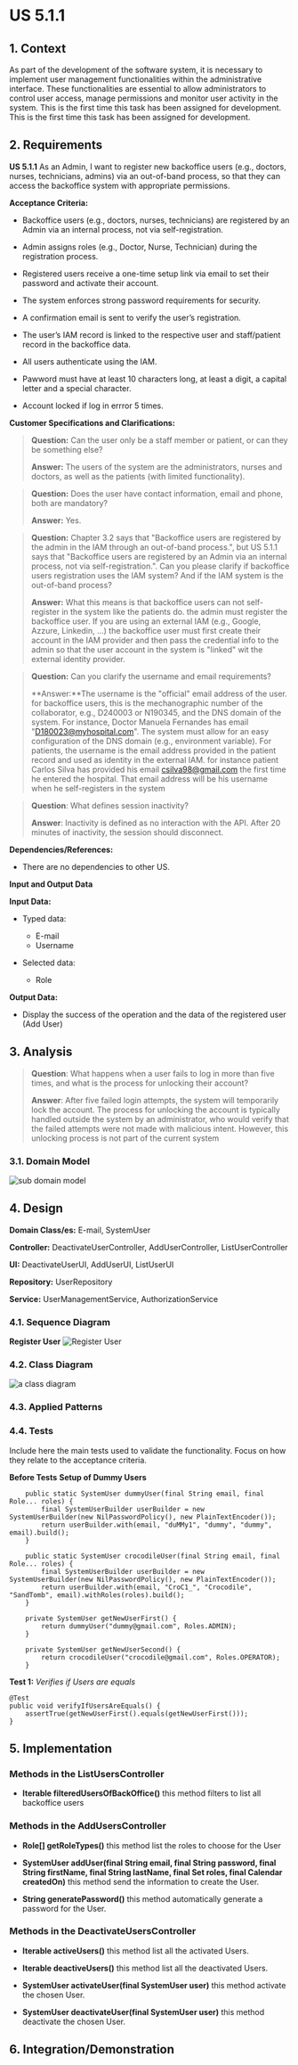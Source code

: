 # US 5.1.1


## 1. Context

As part of the development of the software system, it is necessary to implement user management functionalities within the administrative interface. These functionalities are essential to allow administrators to control user access, manage permissions and monitor user activity in the system. This is the first time this task has been assigned for development.
This is the first time this task has been assigned for development.

## 2. Requirements

**US 5.1.1** As an Admin, I want to register new backoffice users (e.g., doctors, nurses,
technicians, admins) via an out-of-band process, so that they can access the
backoffice system with appropriate permissions.


**Acceptance Criteria:** 

- Backoffice users (e.g., doctors, nurses, technicians) are registered by an Admin via an internal
process, not via self-registration.

- Admin assigns roles (e.g., Doctor, Nurse, Technician) during the registration process.

- Registered users receive a one-time setup link via email to set their password and activate their
account.

- The system enforces strong password requirements for security.

- A confirmation email is sent to verify the user’s registration.

- The user’s IAM record is linked to the respective user and staff/patient record
in the backoffice data.

- All users authenticate using the IAM.

- Pawword must have at least 10 characters long, at least a digit, a capital letter and a special character.

- Account locked if log in errror 5 times.


**Customer Specifications and Clarifications:**

> **Question:** Can the user only be a staff member or patient, or can they be something else? 
>
>**Answer:** The users of the system are the administrators, nurses and doctors, as well as the patients (with limited functionality).


> **Question:** Does the user have contact information, email and phone, both are mandatory?
>
>**Answer:** Yes.


>**Question:**  Chapter 3.2 says that "Backoffice users are registered by the admin in the IAM through an out-of-band process.", but US 5.1.1 says that "Backoffice users are registered by an Admin via an internal process, not via self-registration.". Can you please clarify if backoffice users registration uses the IAM system? And if the IAM system is the out-of-band process?
>
>**Answer:** What this means is that backoffice users can not self-register in the system like the patients do. the admin must register the backoffice user. If you are using an external IAM (e.g., Google, Azzure, Linkedin, ...) the backoffice user must first create their account in the IAM provider and then pass the credential info to the admin so that the user account in the system is "linked" wit the external identity provider.



> **Question:** Can you clarify the username and email requirements?
>
>**Answer:**The username is the "official" email address of the user. for backoffice users, this is the mechanographic number of the collaborator, e.g., D240003 or N190345, and the DNS domain of the system. For instance, Doctor Manuela Fernandes has email "D180023@myhospital.com". The system must allow for an easy configuration of the DNS domain (e.g., environment variable).
>For patients, the username is the email address provided in the patient record and used as identity in the external IAM. for instance patient Carlos Silva has provided his email csilva98@gmail.com the first time he entered the hospital. That email address will be his username when he self-registers in the system



>**Question**: What defines session inactivity?
>
> **Answer**: Inactivity is defined as no interaction with the API. After 20 minutes of inactivity, the session should disconnect.

**Dependencies/References:**

* There are no dependencies to other US.

**Input and Output Data**

**Input Data:**

* Typed data:
    * E-mail
    * Username


* Selected data: 
    * Role


**Output Data:**
* Display the success of the operation and the data of the registered user (Add User)


## 3. Analysis

>**Question**: What happens when a user fails to log in more than five times, and what is the process for unlocking their account?
>
> **Answer**: After five failed login attempts, the system will temporarily lock the account. The process for unlocking the account is typically handled outside the system by an administrator, who would verify that the failed attempts were not made with malicious intent. However, this unlocking process is not part of the current system



### 3.1. Domain Model
![sub domain model](us1000-sub-domain-model.svg)

## 4. Design


**Domain Class/es:** E-mail, SystemUser

**Controller:** DeactivateUserController, AddUserController, ListUserController

**UI:** DeactivateUserUI, AddUserUI, ListUserUI

**Repository:**	UserRepository

**Service:** UserManagementService, AuthorizationService



### 4.1. Sequence Diagram

**Register User**
![Register User](us1000-sequence-diagram-register.svg "Register User")




### 4.2. Class Diagram

![a class diagram](us1000-class-diagram.svg "A Class Diagram")

### 4.3. Applied Patterns

### 4.4. Tests

Include here the main tests used to validate the functionality. Focus on how they relate to the acceptance criteria.



**Before Tests** **Setup of Dummy Users**

```
    public static SystemUser dummyUser(final String email, final Role... roles) {
        final SystemUserBuilder userBuilder = new SystemUserBuilder(new NilPasswordPolicy(), new PlainTextEncoder());
        return userBuilder.with(email, "duMMy1", "dummy", "dummy", email).build();
    }

    public static SystemUser crocodileUser(final String email, final Role... roles) {
        final SystemUserBuilder userBuilder = new SystemUserBuilder(new NilPasswordPolicy(), new PlainTextEncoder());
        return userBuilder.with(email, "CroC1_", "Crocodile", "SandTomb", email).withRoles(roles).build();
    }

    private SystemUser getNewUserFirst() {
        return dummyUser("dummy@gmail.com", Roles.ADMIN);
    }

    private SystemUser getNewUserSecond() {
        return crocodileUser("crocodile@gmail.com", Roles.OPERATOR);
    }

```

**Test 1:** *Verifies if Users are equals*


```
@Test
public void verifyIfUsersAreEquals() {
    assertTrue(getNewUserFirst().equals(getNewUserFirst()));
}
````


## 5. Implementation


### Methods in the ListUsersController
* **Iterable<SystemUser> filteredUsersOfBackOffice()**  this method filters to list all backoffice users



### Methods in the AddUsersController

* **Role[] getRoleTypes()** this method list the roles to choose for the User

* **SystemUser addUser(final String email, final String password, final String firstName,
  final String lastName, final Set<Role> roles, final Calendar createdOn)**  this method send the information to create the User.

* **String generatePassword()** this method automatically generate a password for the User. 



### Methods in the DeactivateUsersController

* **Iterable<SystemUser> activeUsers()** this method list all the activated Users. 

* **Iterable<SystemUser> deactiveUsers()** this method list all the deactivated Users.

* **SystemUser activateUser(final SystemUser user)** this method activate the chosen User.

* **SystemUser deactivateUser(final SystemUser user)** this method deactivate the chosen User. 


## 6. Integration/Demonstration



[//]: # (## 7. Observations)

[//]: # ()
[//]: # (*This section should be used to include any content that does not fit any of the previous sections.*)

[//]: # ()
[//]: # (*The team should present here, for instance, a critical perspective on the developed work including the analysis of alternative solutions or related works*)

[//]: # ()
[//]: # (*The team should include in this section statements/references regarding third party works that were used in the development this work.*)